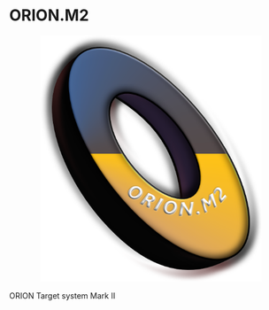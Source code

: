 # ORION.M2

<p align="center">
  <img src="mark2.png" width="400">
</p>

ORION Target system Mark II
